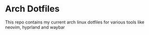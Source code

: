 # Arch Dotfiles
This repo contains my current arch linux dotfiles for various tools like neovim, hyprland and waybar
